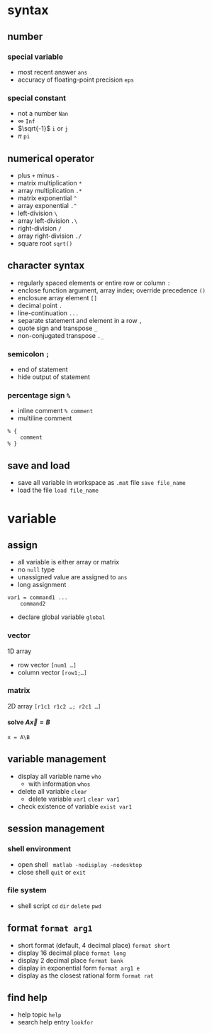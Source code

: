 # syntax
## number
### special variable
- most recent answer `ans`
- accuracy of floating-point precision `eps`
### special constant
- not a number `Nan`
- $\infty$ `Inf`
- $\sqrt{-1}$ `i` or `j`
- $\pi$ `pi`
## numerical operator
- plus `+` minus `-`
- matrix multiplication `*`
- array multiplication `.*`
- matrix exponential `^`
- array exponential `.^`
- left-division `\`
- array left-division `.\`
- right-division `/`
- array right-division `./`
- square root `sqrt()`
## character syntax
- regularly spaced elements or entire row or column `:`
- enclose function argument, array index; override precedence `()`
- enclosure array element `[]`
- decimal point `.`
- line-continuation `...`
- separate statement and element in a row `,`
- quote sign and transpose `_`
- non-conjugated transpose `._`
### semicolon `;`
- end of statement
- hide output of statement
### percentage sign `%`
- inline comment `% comment`
- multiline comment
```
% {
    comment
% }
```
## save and load
- save all variable in workspace as `.mat` file `save file_name`
- load the file `load file_name`

# variable
## assign
- all variable is either array or matrix
- no `null` type
- unassigned value are assigned to `ans`
- long assignment
```
var1 = command1 ...
    command2
```
- declare global variable `global`
### vector
1D array
- row vector `[num1 …]`
- column vector `[row1;…]`
### matrix
2D array
`[r1c1 r1c2 …; r2c1 …]` 
#### solve $A\vec{x}=B$
`x = A\B`
## variable management
- display all variable name `who`
  - with information `whos`
- delete all variable `clear`
  - delete variable `var1` `clear var1`
- check existence of variable `exist var1`
## session management
### shell environment
- open shell ` matlab -nodisplay -nodesktop`
- close shell `quit` or `exit`
### file system
- shell script `cd` `dir` `delete` `pwd` 
## format `format arg1`
- short format (default, 4 decimal place) `format short`
- display 16 decimal place `format long`
- display 2 decimal place `format bank`
- display in exponential form `format arg1 e`
- display as the closest rational form `format rat`
## find help
- help topic `help`
- search help entry `lookfor`